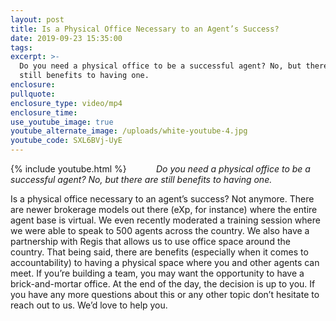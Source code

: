 ```yaml
---
layout: post
title: Is a Physical Office Necessary to an Agent’s Success?
date: 2019-09-23 15:35:00
tags:
excerpt: >-
  Do you need a physical office to be a successful agent? No, but there are
  still benefits to having one.
enclosure:
pullquote:
enclosure_type: video/mp4
enclosure_time:
use_youtube_image: true
youtube_alternate_image: /uploads/white-youtube-4.jpg
youtube_code: SXL6BVj-UyE
---
```


{% include youtube.html %}&nbsp; &nbsp; &nbsp; &nbsp; &nbsp; &nbsp;&nbsp;*Do you need a physical office to be a successful agent? No, but there are still benefits to having one.&nbsp;*

Is a physical office necessary to an agent’s success? Not anymore. There are newer brokerage models out there (eXp, for instance) where the entire agent base is virtual. We even recently moderated a training session where we were able to speak to 500 agents across the country. We also have a partnership with Regis that allows us to use office space around the country. That being said, there are benefits (especially when it comes to accountability) to having a physical space where you and other agents can meet. If you’re building a team, you may want the opportunity to have a brick-and-mortar office. At the end of the day, the decision is up to you. If you have any more questions about this or any other topic don’t hesitate to reach out to us. We’d love to help you.&nbsp;

&nbsp;